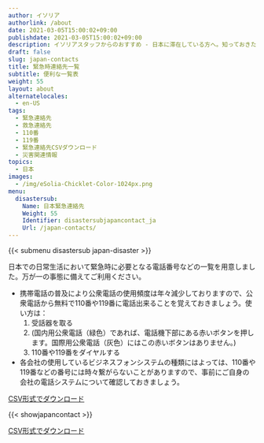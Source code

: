 ```yaml
---
author: イソリア
authorlink: /about
date: 2021-03-05T15:00:02+09:00
publishdate: 2021-03-05T15:00:02+09:00
description: イソリアスタッフからのおすすめ - 日本に滞在している方へ。知っておきたい、滞在中に便利な緊急連絡先やアプリの一覧表のご案内
draft: false
slug: japan-contacts
title: 緊急時連絡先一覧
subtitle: 便利な一覧表
weight: 55
layout: about
alternatelocales:
  - en-US
tags:
  - 緊急連絡先
  - 救急連絡先
  - 110番
  - 119番
  - 緊急連絡先CSVダウンロード
  - 災害関連情報
topics:
  - 日本
images:
  - /img/eSolia-Chicklet-Color-1024px.png
menu:
  disastersub:
    Name: 日本緊急連絡先
    Weight: 55
    Identifier: disastersubjapancontact_ja
    Url: /japan-contacts/
---
```


{{< submenu disastersub japan-disaster >}}

日本での日常生活において緊急時に必要となる電話番号などの一覧を用意しました。万が一の事態に備えてご利用ください。

* 携帯電話の普及により公衆電話の使用頻度は年々減少しておりますので、公衆電話から無料で110番や119番に電話出来ることを覚えておきましょう。使い方は：
  1. 受話器を取る
  1. (国内用公衆電話（緑色）であれば、電話機下部にある赤いボタンを押します。国際用公衆電話（灰色）にはこの赤いボタンはありません。)
  1. 110番や119番をダイヤルする
* 各会社の使用しているビジネスフォンシステムの種類にはよっては、110番や119番などの番号には時々繋がらないことがありますので、事前にご自身の会社の電話システムについて確認しておきましょう。

<a class="button is-esolia-blue-1" href="/eSolia-Japan-Emergency-Contacts.ja.csv">CSV形式でダウンロード</a>

{{< showjapancontact >}}

<a class="button is-esolia-blue-1" href="/eSolia-Japan-Emergency-Contacts.ja.csv">CSV形式でダウンロード</a>